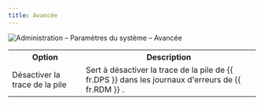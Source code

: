 ```yaml
---
title: Avancée
---
```

![Administration – Paramètres du système – Avancée](https://webdevolutions.azureedge.net/docs/fr/server/clip10379.png) 

<table>
	<tr>
		<th>
Option 
		</th>
		<th>
Description 
		</th>
	</tr>
	<tr>
		<td>
Désactiver la trace de la pile 
		</td>
		<td>
Sert à désactiver la trace de la pile de {{ fr.DPS }} dans les journaux d'erreurs de {{ fr.RDM }} . 
		</td>
	</tr>
</table>


